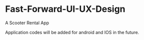 # Fast-Forward-UI-UX-Design
A Scooter Rental App

Application codes will be added for android and IOS in the future.
